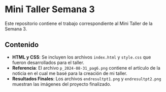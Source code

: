 # Mini Taller Semana 3

Este repositorio contiene el trabajo correspondiente al Mini Taller de la Semana 3.

## Contenido

- **HTML y CSS**: Se incluyen los archivos `index.html` y `style.css` que fueron desarrollados para el taller.
- **Referencia**: El archivo `p_2024-08-31_pag6.png` contiene el artículo de la noticia en el cual me basé para la creación de mi taller.
- **Resultados Finales**: Los archivos `endresultpt1.png` y `endresultpt2.png` muestran las imágenes del proyecto finalizado.
